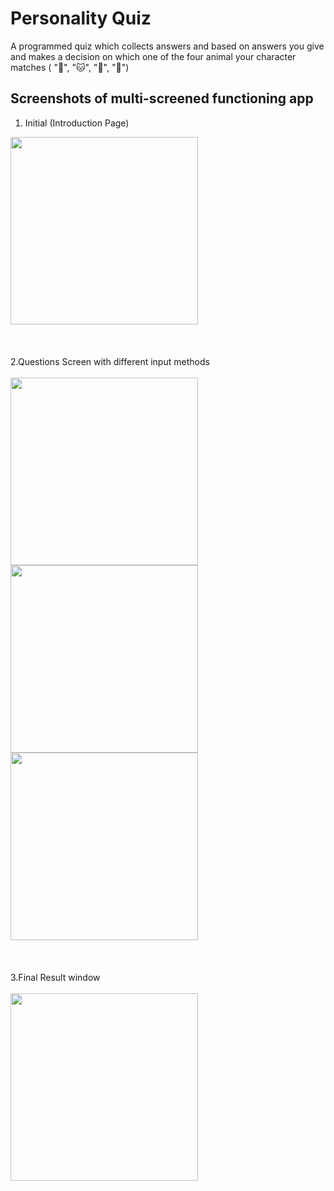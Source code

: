 # Personality Quiz
A programmed quiz which collects answers and based on answers you give and makes a decision on which one of the four animal your character matches ( "🐶",  "🐱", "🐰", "🐢")


## Screenshots of multi-screened functioning app

1. Initial (Introduction Page)
<img src="https://github.com/fev1n/personality-quiz/assets/132969492/056c8229-d57c-42f5-9624-6dd6a1c4cd84" width="300">


<br />
<br />
<br />
<br />
2.Questions Screen with different input methods
<br />
<br />
<img src="https://github.com/fev1n/personality-quiz/assets/132969492/c7e2cbd6-3b17-483d-aa49-04b0587681ed" width="300">
<img src="https://github.com/fev1n/personality-quiz/assets/132969492/566e1b2c-54e4-47c6-a9af-37d87fa27e6d" width="300">
<img src="https://github.com/fev1n/personality-quiz/assets/132969492/1abf20ee-0708-42d2-a943-d25cf6a233ec" width="300">
<br />
<br />


<br />
<br />
3.Final Result window
<br />
<br />
<img src="https://github.com/fev1n/personality-quiz/assets/132969492/7a24585c-2d4f-4524-be7b-82bf90715969" width="300">



